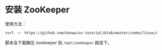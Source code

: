 # 安装 ZooKeeper

使用方法：

```sh
curl -o- https://github.com/dunwu/os-tutorial/blob/master/codes/linux/ops/service/zookeeper/install-zookeeper.sh | bash
```

脚本会下载解压 zookeeper 到 `/opt/zookeeper` 路径下。
